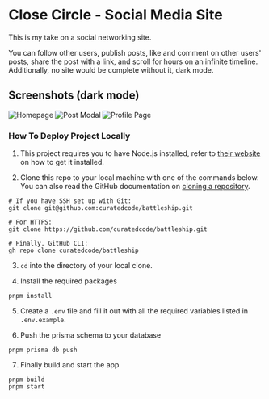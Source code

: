 # Close Circle - Social Media Site

This is my take on a social networking site.

You can follow other users, publish posts, like and comment on other users' posts, share the post with a link, and scroll for hours on an infinite timeline. Additionally, no site would be complete without it, dark mode.

## Screenshots (dark mode)

![Homepage](https://i.postimg.cc/Dzf3c2jT/homepage.png)
![Post Modal](https://i.postimg.cc/63ysDMxb/post-modal.png)
![Profile Page](https://i.postimg.cc/438kLrqh/profile-page.png)

### How To Deploy Project Locally

1. This project requires you to have Node.js installed, refer to [their website](https://nodejs.org/en/download/) on how to get it installed.

2. Clone this repo to your local machine with one of the commands below. You can also read the GitHub documentation on [cloning a repository](https://docs.github.com/en/repositories/creating-and-managing-repositories/cloning-a-repository).

```
# If you have SSH set up with Git:
git clone git@github.com:curatedcode/battleship.git

# For HTTPS:
git clone https://github.com/curatedcode/battleship.git

# Finally, GitHub CLI:
gh repo clone curatedcode/battleship
```

3. `cd` into the directory of your local clone.

4. Install the required packages

```
pnpm install
```

5. Create a `.env` file and fill it out with all the required variables listed in `.env.example`.

6. Push the prisma schema to your database

```
pnpm prisma db push
```

7. Finally build and start the app

```
pnpm build
pnpm start
```
